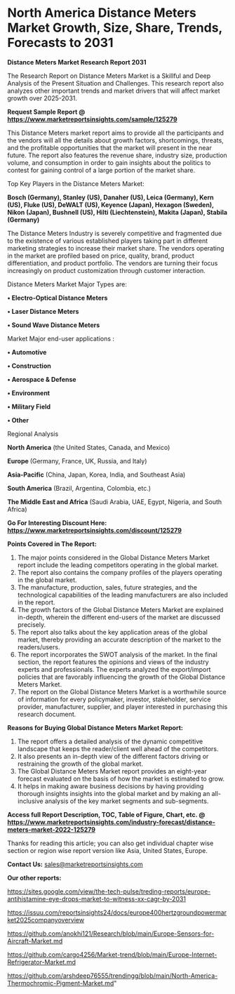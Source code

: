 # North America Distance Meters Market Growth, Size, Share, Trends, Forecasts to 2031

<strong>Distance Meters Market Research Report 2031</strong>

The Research Report on Distance Meters Market is a Skillful and Deep Analysis of the Present Situation and Challenges. This research report also analyzes other important trends and market drivers that will affect market growth over 2025-2031.

<strong>Request Sample Report @ <a href=https://www.marketreportsinsights.com/sample/125279>https://www.marketreportsinsights.com/sample/125279</a></strong>

This Distance Meters market report aims to provide all the participants and the vendors will all the details about growth factors, shortcomings, threats, and the profitable opportunities that the market will present in the near future. The report also features the revenue share, industry size, production volume, and consumption in order to gain insights about the politics to contest for gaining control of a large portion of the market share.

Top Key Players in the Distance Meters Market:

<strong>Bosch (Germany), Stanley (US), Danaher (US), Leica (Germany), Kern (US), Fluke (US), DeWALT (US), Keyence (Japan), Hexagon (Sweden), Nikon (Japan), Bushnell (US), Hilti (Liechtenstein), Makita (Japan), Stabila (Germany)</strong>

The Distance Meters Industry is severely competitive and fragmented due to the existence of various established players taking part in different marketing strategies to increase their market share. The vendors operating in the market are profiled based on price, quality, brand, product differentiation, and product portfolio. The vendors are turning their focus increasingly on product customization through customer interaction.

Distance Meters Market Major Types are:

<strong>• Electro-Optical Distance Meters

• Laser Distance Meters

• Sound Wave Distance Meters</strong>

Market Major end-user applications :

<strong>• Automotive

• Construction

• Aerospace & Defense

• Environment

• Military Field

• Other</strong>

Regional Analysis

</u><strong><b>North America</b></strong> (the United States, Canada, and Mexico)

<strong><b>Europe </b></strong>(Germany, France, UK, Russia, and Italy)

<strong><b>Asia-Pacific</b></strong> (China, Japan, Korea, India, and Southeast Asia)

<strong><b>South America</b></strong> (Brazil, Argentina, Colombia, etc.)

<strong><b>The Middle East and Africa</b></strong> (Saudi Arabia, UAE, Egypt, Nigeria, and South Africa)

<strong>Go For Interesting Discount Here: <a href=https://www.marketreportsinsights.com/discount/125279>https://www.marketreportsinsights.com/discount/125279</a></strong>

<strong>Points Covered in The Report:</strong>
<ol>
  <li>The major points considered in the Global Distance Meters Market report include the leading competitors operating in the global market.</li>
  <li>The report also contains the company profiles of the players operating in the global market.</li>
  <li>The manufacture, production, sales, future strategies, and the technological capabilities of the leading manufacturers are also included in the report.</li>
  <li>The growth factors of the Global Distance Meters Market are explained in-depth, wherein the different end-users of the market are discussed precisely.</li>
  <li>The report also talks about the key application areas of the global market, thereby providing an accurate description of the market to the readers/users.</li>
  <li>The report incorporates the SWOT analysis of the market. In the final section, the report features the opinions and views of the industry experts and professionals. The experts analyzed the export/import policies that are favorably influencing the growth of the Global Distance Meters Market.</li>
  <li>The report on the Global Distance Meters Market is a worthwhile source of information for every policymaker, investor, stakeholder, service provider, manufacturer, supplier, and player interested in purchasing this research document.</li>
</ol>
<strong>Reasons for Buying Global Distance Meters Market Report:</strong>

<ol>
  <li>The report offers a detailed analysis of the dynamic competitive landscape that keeps the reader/client well ahead of the competitors.</li>
  <li>It also presents an in-depth view of the different factors driving or restraining the growth of the global market.</li>
  <li>The Global Distance Meters Market report provides an eight-year forecast evaluated on the basis of how the market is estimated to grow.</li>
  <li>It helps in making aware business decisions by having providing thorough insights insights into the global market and by making an all-inclusive analysis of the key market segments and sub-segments.</li>
</ol>
<strong>Access full Report Description, TOC, Table of Figure, Chart, etc. @ <a href=https://www.marketreportsinsights.com/industry-forecast/distance-meters-market-2022-125279>https://www.marketreportsinsights.com/industry-forecast/distance-meters-market-2022-125279</a></strong>


Thanks for reading this article; you can also get individual chapter wise section or region wise report version like Asia, United States, Europe.

<strong>Contact Us:</strong>
sales@marketreportsinsights.com

<strong>Our other reports:</strong>

<a href=https://sites.google.com/view/the-tech-pulse/treding-reports/europe-antihistamine-eye-drops-market-to-witness-xx-cagr-by-2031>https://sites.google.com/view/the-tech-pulse/treding-reports/europe-antihistamine-eye-drops-market-to-witness-xx-cagr-by-2031</a>

<a href=https://issuu.com/reportsinsights24/docs/europe400hertzgroundpowermarket2025companyoverview>https://issuu.com/reportsinsights24/docs/europe400hertzgroundpowermarket2025companyoverview</a>

<a href=https://github.com/anokhi121/Research/blob/main/Europe-Sensors-for-Aircraft-Market.md>https://github.com/anokhi121/Research/blob/main/Europe-Sensors-for-Aircraft-Market.md</a>

<a href=https://github.com/cargo4256/Market-trend/blob/main/Europe-Internet-Refrigerator-Market.md>https://github.com/cargo4256/Market-trend/blob/main/Europe-Internet-Refrigerator-Market.md</a>

<a href=https://github.com/arshdeep76555/trendingg/blob/main/North-America-Thermochromic-Pigment-Market.md>https://github.com/arshdeep76555/trendingg/blob/main/North-America-Thermochromic-Pigment-Market.md</a>"
